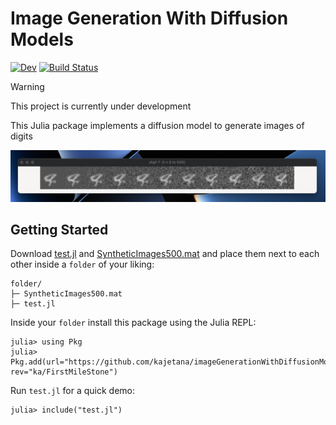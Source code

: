 # Image Generation With Diffusion Models

[![Dev](https://img.shields.io/badge/docs-dev-blue.svg)](https://kajetana.github.io/imageGenerationWithDiffusionModels.jl/dev/)
[![Build Status](https://github.com/kajetana/imageGenerationWithDiffusionModels.jl/actions/workflows/CI.yml/badge.svg?branch=main)](https://github.com/kajetana/imageGenerationWithDiffusionModels.jl/actions/workflows/CI.yml?query=branch%3Amain)

> [!WARNING]
> This project is currently under development

This Julia package implements a diffusion model to generate images of digits

![](/Screenshot%202025-06-07%20at%2011.48.08.png)

## Getting Started

Download [test.jl](src/test.jl) and [SyntheticImages500.mat](src/dataset/SyntheticImages500.mat) and place them next to each other inside a `folder` of your liking:

```
folder/
├─ SyntheticImages500.mat
├─ test.jl
```

Inside your `folder` install this package using the Julia REPL:

```
julia> using Pkg
julia> Pkg.add(url="https://github.com/kajetana/imageGenerationWithDiffusionModels.jl", rev="ka/FirstMileStone")
```

Run `test.jl` for a quick demo:

```
julia> include("test.jl")
```
